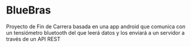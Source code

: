 # BlueBras

Proyecto de Fin de Carrera basada en una app android que comunica con un tensiómetro bluetooth del que leerá datos y los enviará a un servidor a través de un API REST
